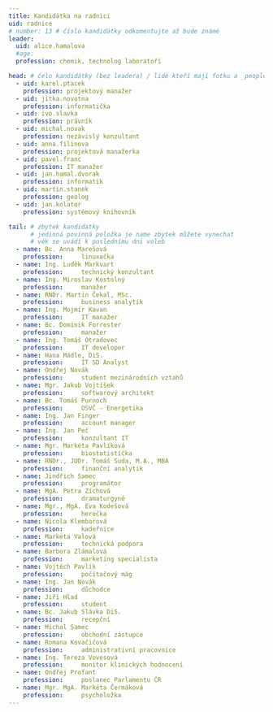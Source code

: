 ```yaml
---
title: Kandidátka na radnici
uid: radnice
# number: 13 # číslo kandidátky odkomentujte až bude známé
leader:
  uid: alice.hamalova
  #age: 
  profession: chemik, technolog laboratoří

head: # čelo kandidátky (bez leadera) / lidé kteří mají fotku a _people/jmeno.md
  - uid: karel.ptacek
    profession: projektový manažer
  - uid: jitka.novotna
    profession: informatička
  - uid: ivo.slavka
    profession: právník
  - uid: michal.novak
    profession: nezávislý konzultant
  - uid: anna.filinova
    profession: projektová manažerka
  - uid: pavel.franc
    profession: IT manažer
  - uid: jan.hamal.dvorak
    profession: informatik
  - uid: martin.stanek
    profession: geolog
  - uid: jan.kolator
    profession: systémový knihovník

tail: # zbytek kandidatky
      # jedinná povinná položka je name zbytek můžete vynechat
      # věk se uvádí k poslednímu dni voleb
  - name: Bc. Anna Marešová	 
    profession: 	linuxačka
  - name: Ing. Luděk Markvart	 
    profession: 	technický konzultant
  - name: Ing. Miroslav Kostolný	 
    profession: 	manažer
  - name: RNDr. Martin Čekal, MSc.	 
    profession: 	business analytik
  - name: Ing. Mojmír Kavan	 
    profession: 	IT manažer
  - name: Bc. Dominik Forrester	 
    profession: 	manažer
  - name: Ing. Tomáš Otradovec	 
    profession: 	IT developer
  - name: Hana Mádle, DiS.	 
    profession: 	IT SD Analyst
  - name: Ondřej Novák	 
    profession: 	student mezinárodních vztahů
  - name: Mgr. Jakub Vojtíšek	 
    profession: 	softwarový architekt
  - name: Bc. Tomáš Purnoch	 
    profession: 	OSVČ - Energetika
  - name: Ing. Jan Finger	 
    profession: 	account manager
  - name: Ing. Jan Peč	 
    profession: 	konzultant IT
  - name: Mgr. Markéta Pavlíková	 
    profession: 	biostatistička
  - name: RNDr., JUDr. Tomáš Suda, M.A., MBA	 
    profession: 	finanční analytik
  - name: Jindřich Samec	 
    profession: 	programátor
  - name: MgA. Petra Zíchová	 
    profession: 	dramaturgyně
  - name: Mgr., MgA. Eva Kodešová	 
    profession: 	herečka
  - name: Nicola Klembarová	 
    profession: 	kadeřnice
  - name: Markéta Valová	 
    profession: 	technická podpora
  - name: Barbora Zlámalová	 
    profession: 	marketing specialista
  - name: Vojtěch Pavlík	 
    profession: 	počítačový mág
  - name: Ing. Jan Novák	 
    profession: 	důchodce
  - name: Jiří Hlad	 
    profession: 	student
  - name: Bc. Jakub Slávka DiS.	 
    profession: 	recepční
  - name: Michal Samec	 
    profession: 	obchodní zástupce
  - name: Romana Kovačičová	 
    profession: 	administrativní pracovnice
  - name: Ing. Tereza Vovesová	 
    profession: 	monitor klinických hodnocení
  - name: Ondřej Profant	 
    profession: 	poslanec Parlamentu ČR
  - name: Mgr. MgA. Markéta Čermáková	 
    profession: 	psycholožka
---
```

